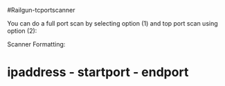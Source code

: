 #Railgun-tcportscanner  

You can do a full port scan by selecting option (1) and top port scan using option (2):  
    
Scanner Formatting:

# ipaddress - startport - endport   
